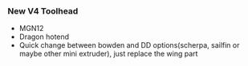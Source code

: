 ### New V4 Toolhead  

- MGN12
- Dragon hotend
- Quick change between bowden and DD options(scherpa, sailfin or maybe other mini extruder), just replace the wing part
